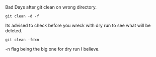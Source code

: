 Bad Days after git clean on wrong directory. 

	git clean -d -f 

Its advised to check before you wreck with dry run to see what will be deleted.

	git clean -fdxn

-n flag being the big one for dry run I believe. 
